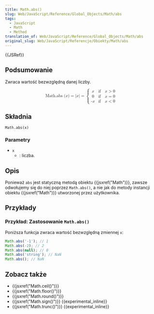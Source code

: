 ```yaml
---
title: Math.abs()
slug: Web/JavaScript/Reference/Global_Objects/Math/abs
tags:
  - JavaScript
  - Math
  - Method
translation_of: Web/JavaScript/Reference/Global_Objects/Math/abs
original_slug: Web/JavaScript/Referencje/Obiekty/Math/abs
---
```

{{JSRef}}

## Podsumowanie

Zwraca wartość bezwzględną danej liczby.

<math display="block"><semantics><mrow><mstyle mathvariant="monospace"><mrow><mo lspace="0em" rspace="thinmathspace">Math.abs</mo><mo stretchy="false">(</mo><mi>x</mi><mo stretchy="false">)</mo></mrow></mstyle><mo>=</mo><mrow><mo stretchy="false">|</mo><mi>x</mi><mo stretchy="false">|</mo></mrow><mo>=</mo><mrow><mo>{</mo><mtable columnalign="left left"><mtr><mtd><mi>x</mi></mtd><mtd><mtext>if</mtext><mspace width="1em"></mspace><mi>x</mi><mo>></mo><mn>0</mn></mtd></mtr><mtr><mtd><mi>0</mi></mtd><mtd><mtext>if</mtext><mspace width="1em"></mspace><mi>x</mi><mo>=</mo><mn>0</mn></mtd></mtr><mtr><mtd><mo>-</mo><mi>x</mi></mtd><mtd><mtext>if</mtext><mspace width="1em"></mspace><mi>x</mi><mo>&#x3C;</mo><mn>0</mn></mtd></mtr></mtable></mrow></mrow><annotation encoding="TeX">{\mathtt{\operatorname{Math.abs}(x)}} = {|x|} = \begin{cases} x &#x26; \text{if} \quad x \geq 0 \\ -x &#x26; \text{if} \quad x &#x3C; 0 \end{cases}</annotation></semantics></math>

## Składnia

    Math.abs(x)

### Parametry

- `x`
  - : liczba.

## Opis

Ponieważ `abs` jest statyczną metodą obiektu {{jsxref("Math")}}, zawsze odwołujemy się do niej poprzez `Math.abs()`, a nie jak do metody instancji obiektu {{jsxref("Math")}} utworzonej przez użytkownika.

## Przykłady

### Przykład: Zastosowanie `Math.abs()`

Poniższa funkcja zwraca wartość bezwzględną zmiennej `x`:

```js
Math.abs('-1'); // 1
Math.abs(-2); // 2
Math.abs(null); // 0
Math.abs('string'); // NaN
Math.abs(); // NaN
```

## Zobacz także

- {{jsxref("Math.ceil()")}}
- {{jsxref("Math.floor()")}}
- {{jsxref("Math.round()")}}
- {{jsxref("Math.sign()")}} {{experimental_inline}}
- {{jsxref("Math.trunc()")}} {{experimental_inline}}
